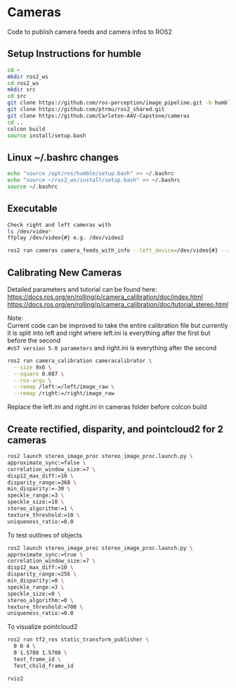 # Cameras
Code to publish camera feeds and camera infos to ROS2

## Setup Instructions for humble
```bash
cd ~
mkdir ros2_ws
cd ros2_ws
mkdir src
cd src
git clone https://github.com/ros-perception/image_pipeline.git -b humble
git clone https://github.com/ptrmu/ros2_shared.git
git clone https://github.com/Carleton-AAV-Capstone/cameras
cd ..
colcon build
source install/setup.bash
```

## Linux ~/.bashrc changes
```bash
echo "source /opt/ros/humble/setup.bash" >> ~/.bashrc
echo "source ~/ros2_ws/install/setup.bash" >> ~/.bashrc
source ~/.bashrc
```

## Executable
```bash
Check right and left cameras with
ls /dev/video*
ffplay /dev/video{#} e.g. /dev/video2

ros2 run cameras camera_feeds_with_info --left_device=/dev/video{#} --right_device=/dev/video{#}
```

## Calibrating New Cameras

Detailed parameters and tutorial can be found here:
https://docs.ros.org/en/rolling/p/camera_calibration/doc/index.html
https://docs.ros.org/en/rolling/p/camera_calibration/doc/tutorial_stereo.html

Note:\
Current code can be improved to take the entire calibration file but currently it is split into left and right where left.ini is everything after the first but before the second\
```#oST version 5.0 parameters```
and right.ini is everything after the second

```bash
ros2 run camera_calibration cameracalibrator \
  --size 9x6 \
  --square 0.087 \
  --ros-args \
  --remap /left:=/left/image_raw \
  --remap /right:=/right/image_raw
```

Replace the left.ini and right.ini in cameras folder before colcon build

## Create rectified, disparity, and pointcloud2 for 2 cameras
```bash
ros2 launch stereo_image_proc stereo_image_proc.launch.py \
approximate_sync:=false \
correlation_window_size:=7 \
disp12_max_diff:=10 \
disparity_range:=368 \
min_disparity:=-30 \
speckle_range:=3 \
speckle_size:=10 \
stereo_algorithm:=1 \
texture_threshold:=10 \
uniqueness_ratio:=0.0
```

To test outlines of objects
```bash
ros2 launch stereo_image_proc stereo_image_proc.launch.py \
approximate_sync:=true \
correlation_window_size:=7 \
disp12_max_diff:=10 \
disparity_range:=256 \
min_disparity:=0 \
speckle_range:=3 \
speckle_size:=0 \
stereo_algorithm:=0 \
texture_threshold:=700 \
uniqueness_ratio:=0.0
```

To visualize pointcloud2
```bash
ros2 run tf2_ros static_transform_publisher \
  0 0 4 \
  0 1.5708 1.5708 \
  test_frame_id \
  Test_child_frame_id

rviz2
```